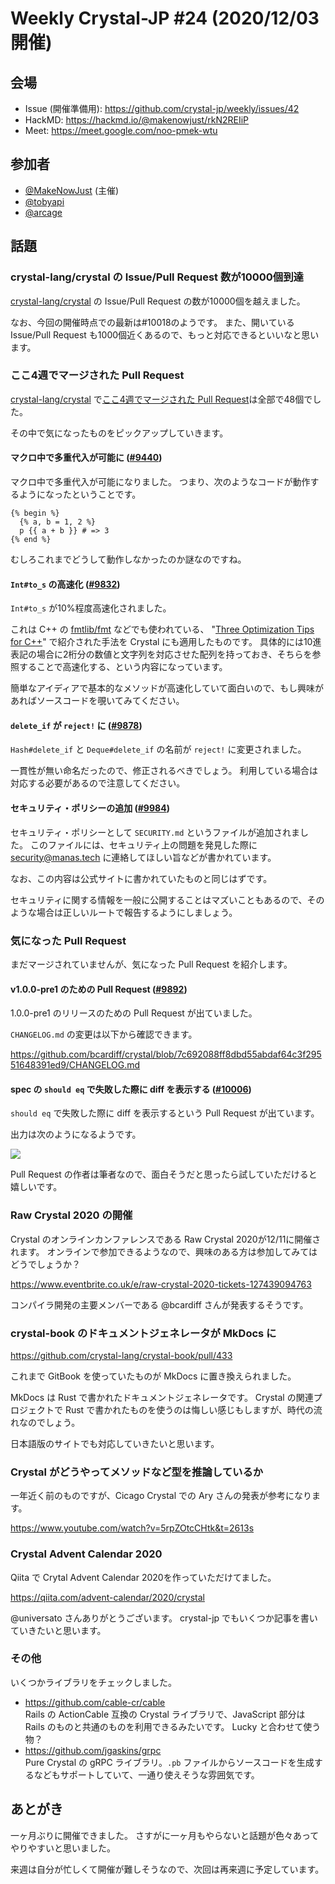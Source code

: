# Weekly Crystal-JP #24 (2020/12/03開催)

## 会場

- Issue (開催準備用): <https://github.com/crystal-jp/weekly/issues/42>
- HackMD: <https://hackmd.io/@makenowjust/rkN2REIiP>
- Meet: <https://meet.google.com/noo-pmek-wtu>

## 参加者

- [@MakeNowJust][] (主催)
- [@tobyapi][]
- [@arcage][]

[@MakeNowJust]: https://github.com/MakeNowJust
[@tobyapi]: https://github.com/tobyapi
[@arcage]: https://github.com/arcage

## 話題

### crystal-lang/crystal の Issue/Pull Request 数が10000個到達

[crystal-lang/crystal] の Issue/Pull Request の数が10000個を越えました。

なお、今回の開催時点での最新は#10018のようです。
また、開いている Issue/Pull Request も1000個近くあるので、もっと対応できるといいなと思います。

### ここ4週でマージされた Pull Request

[crystal-lang/crystal] で[ここ4週でマージされた Pull Request][]は全部で48個でした。

[crystal-lang/crystal]: https://github.com/crystal-lang/crystal
[ここ4週でマージされた Pull Request]: https://github.com/crystal-lang/crystal/pulls?q=is%3Apr+is%3Amerged+merged%3A2020-11-05..2020-12-02

その中で気になったものをピックアップしていきます。

#### マクロ中で多重代入が可能に ([#9440](https://github.com/crystal-lang/crystal/pull/9440))

マクロ中で多重代入が可能になりました。
つまり、次のようなコードが動作するようになったということです。

```crystal
{% begin %}
  {% a, b = 1, 2 %}
  p {{ a + b }} # => 3
{% end %}
```

むしろこれまでどうして動作しなかったのか謎なのですね。

#### `Int#to_s` の高速化 ([#9832](https://github.com/crystal-lang/crystal/pull/9832))

`Int#to_s` が10%程度高速化されました。

これは C++ の [fmtlib/fmt](https://github.com/fmtlib/fmt) などでも使われている、 "[Three Optimization Tips for C++](https://www.slideshare.net/andreialexandrescu1/three-optimization-tips-for-c)" で紹介された手法を Crystal にも適用したものです。
具体的には10進表記の場合に2桁分の数値と文字列を対応させた配列を持っておき、そちらを参照することで高速化する、という内容になっています。

簡単なアイディアで基本的なメソッドが高速化していて面白いので、もし興味があればソースコードを覗いてみてください。

#### `delete_if` が `reject!` に ([#9878](https://github.com/crystal-lang/crystal/pull/9878))

`Hash#delete_if` と `Deque#delete_if` の名前が `reject!` に変更されました。

一貫性が無い命名だったので、修正されるべきでしょう。
利用している場合は対応する必要があるので注意してください。

#### セキュリティ・ポリシーの追加 ([#9984](https://github.com/crystal-lang/crystal/pull/9984))

セキュリティ・ポリシーとして `SECURITY.md` というファイルが追加されました。
このファイルには、セキュリティ上の問題を発見した際に <security@manas.tech> に連絡してほしい旨などが書かれています。

なお、この内容は公式サイトに書かれていたものと同じはずです。

セキュリティに関する情報を一般に公開することはマズいこともあるので、そのような場合は正しいルートで報告するようにしましょう。

### 気になった Pull Request

まだマージされていませんが、気になった Pull Request を紹介します。

#### v1.0.0-pre1 のための Pull Request ([#9892](https://github.com/crystal-lang/crystal/pull/9892))

1.0.0-pre1 のリリースのための Pull Request が出ていました。

`CHANGELOG.md` の変更は以下から確認できます。

<https://github.com/bcardiff/crystal/blob/7c692088ff8dbd55abdaf64c3f29551648391ed9/CHANGELOG.md>

#### spec の `should eq` で失敗した際に diff を表示する ([#10006](https://github.com/crystal-lang/crystal/pull/10006))

`should eq` で失敗した際に diff を表示するという Pull Request が出ています。

出力は次のようになるようです。

![](https://user-images.githubusercontent.com/6679325/100732433-0dc3f800-3410-11eb-9017-0ca8d52a1894.png)

Pull Request の作者は筆者なので、面白そうだと思ったら試していただけると嬉しいです。

### Raw Crystal 2020 の開催

Crystal のオンラインカンファレンスである Raw Crystal 2020が12/11に開催されます。
オンラインで参加できるようなので、興味のある方は参加してみてはどうでしょうか？

<https://www.eventbrite.co.uk/e/raw-crystal-2020-tickets-127439094763>

コンパイラ開発の主要メンバーである @bcardiff さんが発表するそうです。

### crystal-book のドキュメントジェネレータが MkDocs に

<https://github.com/crystal-lang/crystal-book/pull/433>

これまで GitBook を使っていたものが MkDocs に置き換えられました。

MkDocs は Rust で書かれたドキュメントジェネレータです。
Crystal の関連プロジェクトで Rust で書かれたものを使うのは悔しい感じもしますが、時代の流れなのでしょう。

日本語版のサイトでも対応していきたいと思います。

### Crystal がどうやってメソッドなど型を推論しているか

一年近く前のものですが、Cicago Crystal での Ary さんの発表が参考になります。

<https://www.youtube.com/watch?v=5rpZOtcCHtk&t=2613s>

### Crystal Advent Calendar 2020

Qiita で Crytal Advent Calendar 2020を作っていただけてました。

<https://qiita.com/advent-calendar/2020/crystal>

@universato さんありがとうございます。
crystal-jp でもいくつか記事を書いていきたいと思います。

### その他

いくつかライブラリをチェックしました。

- <https://github.com/cable-cr/cable> \
  Rails の ActionCable 互換の Crystal ライブラリで、JavaScript 部分は Rails のものと共通のものを利用できるみたいです。
  Lucky と合わせて使う物？
- <https://github.com/jgaskins/grpc> \
  Pure Crystal の gRPC ライブラリ。`.pb` ファイルからソースコードを生成するなどもサポートしていて、一通り使えそうな雰囲気です。

## あとがき

一ヶ月ぶりに開催できました。
さすがに一ヶ月もやらないと話題が色々あってやりやすいと思いました。

来週は自分が忙しくて開催が難しそうなので、次回は再来週に予定しています。

